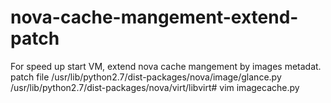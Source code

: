 # nova-cache-mangement-extend-patch
For speed up start VM, extend nova cache mangement by images metadat.
patch file
/usr/lib/python2.7/dist-packages/nova/image/glance.py
/usr/lib/python2.7/dist-packages/nova/virt/libvirt# vim imagecache.py 
